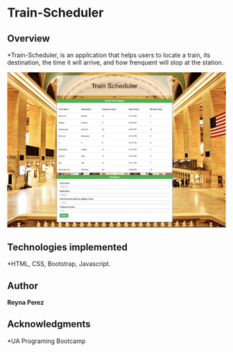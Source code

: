 # Train-Scheduler

## Overview

*Train-Scheduler, is an application that helps users to locate a train, its destination, the time it will arrive, and how frenquent will stop at the station.

![Screenshot](assets/images/shot.jpg)

## Technologies implemented

*HTML, CSS, Bootstrap, Javascript.

## Author

**Reyna Perez**

## Acknowledgments

*UA Programing Bootcamp